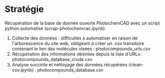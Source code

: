 # Stratégie

Récupération de la base de donnée ouverte PhotochemCAD avec un script python automatisé (scrap-photochemcac.ipynb).

1. Collecte des données : difficultés à automatiser en raison de l'arborescence du site web, obligeant à créer un .csv transitoire contenant le lien des molécules visées : photocompounds_urls.csv
2. Récupération des informations désirées depuis la liste d'URLs : photocompounds_database_crude.csv
3. Analyse succinte et nettoyage des données récupérées (clean-csv.ipynb) : photocompounds_database.csv
